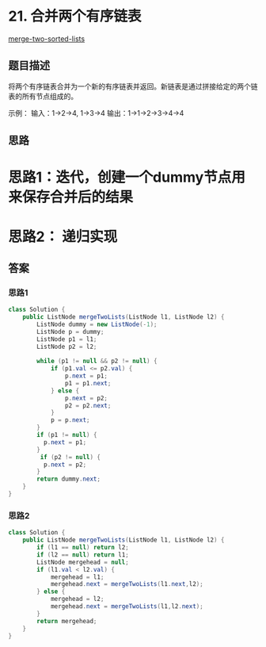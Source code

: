 # 21. 合并两个有序链表
[merge-two-sorted-lists](https://leetcode-cn.com/problems/merge-two-sorted-lists/)

## 题目描述
将两个有序链表合并为一个新的有序链表并返回。新链表是通过拼接给定的两个链表的所有节点组成的。 

示例：
输入：1->2->4, 1->3->4
输出：1->1->2->3->4->4

## 思路
# 思路1：迭代，创建一个dummy节点用来保存合并后的结果
# 思路2： 递归实现

## 答案

### 思路1
```java
class Solution {
    public ListNode mergeTwoLists(ListNode l1, ListNode l2) {
        ListNode dummy = new ListNode(-1);
        ListNode p = dummy;
        ListNode p1 = l1;
        ListNode p2 = l2;
        
        while (p1 != null && p2 != null) {
            if (p1.val <= p2.val) {
                p.next = p1;
                p1 = p1.next;
            } else {
                p.next = p2;
                p2 = p2.next;
            }
            p = p.next;
        }
        if (p1 != null) {
          p.next = p1;  
        }
         if (p2 != null) {
          p.next = p2;  
        }
        return dummy.next;
    }
}
```


### 思路2
```java
class Solution {
    public ListNode mergeTwoLists(ListNode l1, ListNode l2) {
        if (l1 == null) return l2;
        if (l2 == null) return l1;
        ListNode mergehead = null;
        if (l1.val < l2.val) {
            mergehead = l1;
            mergehead.next = mergeTwoLists(l1.next,l2);
        } else {
            mergehead = l2;
            mergehead.next = mergeTwoLists(l1,l2.next);
        }
        return mergehead;
    }
}
```





